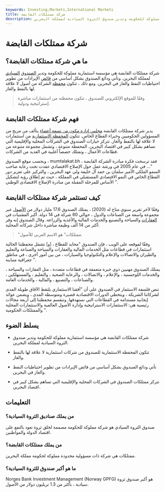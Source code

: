 ```yaml
---
keywords: Investing,Markets,International Markets
title: شركة ممتلكات القابضة
description: شركة ممتلكات القابضة هي مؤسسة استثمارية مملوكة للحكومة وتدير صندوق الثروة السيادية لمملكة البحرين.
---
```


# شركة ممتلكات القابضة
## ما هي شركة ممتلكات القابضة؟

شركة ممتلكات القابضة هي مؤسسة استثمارية مملوكة للحكومة وتدير [الصندوق](/sovereign_wealth_fund) [السيادي](/sovereign_wealth_fund) لمملكة البحرين. وتأتي ودائع الصندوق بشكل أساسي من [فائض](/surplus) الإيرادات من تطوير احتياطيات النفط والغاز في البحرين. ومع ذلك ، تتكون [محفظة](/portfolio) الشركة من أصول لا علاقة لها بالنفط والغاز.

> وفقًا للموقع الإلكتروني للصندوق ، تتكون محفظته من استثمارات مباشرة إستراتيجية ودولية.

>

## فهم شركة ممتلكات القابضة

يدير شركة ممتلكات القابضة [مجلس إدارة مكون من تسعة أعضاء](/boardofdirectors) يتألف من مزيج من المسؤولين الحكوميين وخبراء القطاع الخاص. تتكون [المحفظة الاستثمارية](/portfolio-investment) من استثمارات لا علاقة لها بالنفط والغاز. تتركز حيازات الصندوق في الشركات المحلية والإقليمية التي تساهم بشكل كبير في اقتصاد البحرين. المحفظة متنوعة ، وتشمل مجموعة متنوعة من قطاعات الأعمال ، وتمتلك حصصاً أغلبية في العديد من الشركات.

وبحسب موقع الصندوق ، mumtalakat.bh ، فقد ترسخت فكرة مبادرة الشركة القابضة "... في عام 2005 في ورشة عمل حول الإصلاح الاقتصادي عقدت تحت رعاية صاحب السمو الملكي الأمير سلمان بن حمد آل خليفة ولي عهد البحرين ، والتركيز على تعزيز دور القطاع الخاص في النمو الاقتصادي المستقبلي في المملكة ، حيث تم إطلاق رؤية لتشكيل الأساس للمرحلة المقبلة من مبادرة الإصلاح الاقتصادي الوطني ".

## كيف تستثمر شركة ممتلكات القابضة

وفقًا لآخر تقرير سنوي متاح له (2020) ، يمتلك الصندوق 17.6 مليار دولار من [الأصول](/asset) عبر مجموعة واسعة من الصناعات والدول ، حوالي 60 شركة في 14 دولة. أكبر المقتنيات في [العقارات](/realestate) والسياحة والتصنيع والخدمات المالية والأغذية والزراعة. وقال الصندوق إنه وفر أكثر من 14 ألف وظيفة مباشرة داخل شركاته المحلية.

> "ممتلكات" هو الاسم العربي للأصول.

>

وفقًا لموقعه على الويب ، فإن الصندوق "محايد للقطاع ، [و] تشمل محفظتنا الحالية استثمارات في قطاعات مثل الخدمات المالية والعقارات والسياحة والصناعة والتعليم والطيران والاتصالات والإعلام والتكنولوجيا والسيارات ، من بين أمور أخرى ، في مناطق جغرافية متباينة ".

يمتلك الصندوق مهنيين ذوي خبرة متعمقة في قطاعات متعددة ، مثل العقارات والسياحة ، والخدمات اللوجستية ، والإعلام ، والاتصالات ، والرعاية الصحية ، والتعليم ، والمستهلكين ، والصناعات ، والتصنيع ، والمالية ، والخدمات العامة.

تنص فلسفة الاستثمار في الصندوق على أن "أفقنا الاستثماري يلتقط الآفاق طويلة المدى لشركاتنا الشريكة ، ويتخطى الدورات الاقتصادية قصيرة ومتوسطة المدى ، ويضمن عوائد إيجابية مستدامة في القطاعات التي نستهدفها. وتنقسم محفظتنا إلى أربعة مجالات رئيسية هي: الاستثمارات الاستراتيجية وإدارة الأصول العالمية والاستثمارات المحلية والممتلكات الحكومية ".

## يسلط الضوء

- شركة ممتلكات القابضة هي مؤسسة استثمارية مملوكة للحكومة وتدير صندوق الثروة السيادية لمملكة البحرين.

- تتكون المحفظة الاستثمارية للصندوق من شركات استثمارية لا علاقة لها بالنفط والغاز.

- تأتي ودائع الصندوق بشكل أساسي من فائض الإيرادات من تطوير احتياطيات النفط والغاز في البحرين.

- تتركز ممتلكات الصندوق في الشركات المحلية والإقليمية التي تساهم بشكل كبير في اقتصاد البحرين.

## التعليمات

### من يملك صناديق الثروة السيادية؟

صندوق الثروة السيادي هو شركة مملوكة للحكومة مصممة لخلق ثروة تعود بالنفع على اقتصاد الدولة والمواطنين.

### من يملك ممتلكات القابضة؟

ممتلكات هي شركة ذات مسؤولية محدودة مملوكة لحكومة مملكة البحرين.

### ما هو أكبر صندوق للثروة السيادية؟

Norges Bank Investment Management (Norway GPFG) هو أكبر صندوق ثروة سيادية ، بأكثر من 1.3 تريليون دولار من الأصول.

